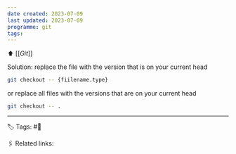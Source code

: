 ```yaml
---
date created: 2023-07-09
last updated: 2023-07-09
programme: git
tags: 
---
```

⬆ [[_Git_]]

Solution: replace the file with the version that is on your current head
```bash
git checkout -- {fiilename.type}
```

or replace all files with the versions that are on your current head
```bash
git checkout -- .
```

---
🏷 Tags: #🌱

🖇 Related links:
